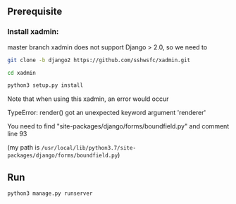 ## Prerequisite

### Install xadmin: 
master branch xadmin does not support Django > 2.0, so we need to
 
```Bash
git clone -b django2 https://github.com/sshwsfc/xadmin.git

cd xadmin

python3 setup.py install
```

Note that when using this xadmin, an error would occur

TypeError: render() got an unexpected keyword argument 'renderer'

You need to find "site-packages/django/forms/boundfield.py" and comment line 93 

(my path is `/usr/local/lib/python3.7/site-packages/django/forms/boundfield.py`)


## Run
```bash
python3 manage.py runserver
```



